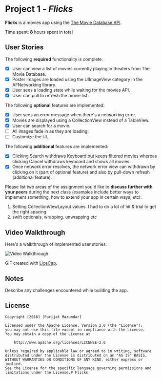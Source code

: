# Project 1 - *Flicks*

**Flicks** is a movies app using the [The Movie Database API](http://docs.themoviedb.apiary.io/#).

Time spent: **8** hours spent in total

## User Stories

The following **required** functionality is complete:

- [x] User can view a list of movies currently playing in theaters from The Movie Database.
- [x] Poster images are loaded using the UIImageView category in the AFNetworking library.
- [x] User sees a loading state while waiting for the movies API.
- [x] User can pull to refresh the movie list.

The following **optional** features are implemented:

- [x] User sees an error message when there's a networking error.
- [x] Movies are displayed using a CollectionView instead of a TableView.
- [x] User can search for a movie.
- [ ] All images fade in as they are loading.
- [ ] Customize the UI.

The following **additional** features are implemented:

- [x] Clicking Search withdraws Keyboard but keeps filtered movies whereas clicking Cancel withdraws keyboard and shows all movies
- [x] Once network error resolves, the network error view can withdrawn by clicking on it (part of optional feature) and also by pull-down refresh (additional feature). 

Please list two areas of the assignment you'd like to **discuss further with your peers** during the next class (examples include better ways to implement something, how to extend your app in certain ways, etc):

1. Setting CollectionViewLayout values. I had to do a lot of hit & trial to get the right spacing
2. swift optionals, wrapping. unwrapping etc

## Video Walkthrough 

Here's a walkthrough of implemented user stories:

<img src='http://i.imgur.com/uNgPEB0.gif' title='Video Walkthrough' width='' alt='Video Walkthrough' />

GIF created with [LiceCap](http://www.cockos.com/licecap/).

## Notes

Describe any challenges encountered while building the app.

## License

    Copyright [2016] [Parijat Mazumdar]

    Licensed under the Apache License, Version 2.0 (the "License");
    you may not use this file except in compliance with the License.
    You may obtain a copy of the License at

        http://www.apache.org/licenses/LICENSE-2.0

    Unless required by applicable law or agreed to in writing, software
    distributed under the License is distributed on an "AS IS" BASIS,
    WITHOUT WARRANTIES OR CONDITIONS OF ANY KIND, either express or implied.
    See the License for the specific language governing permissions and
    limitations under the License.# Flicks
